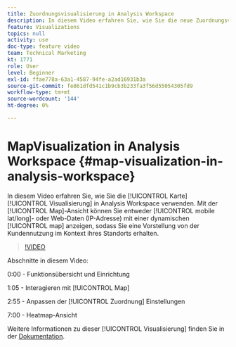 ```yaml
---
title: Zuordnungsvisualisierung in Analysis Workspace
description: In diesem Video erfahren Sie, wie Sie die neue Zuordnungsvisualisierung in Analysis Workspace verwenden. Mit dem Map-Video können Sie entweder mobile (lat/long) oder Web-Daten (IP-Adressen) mit einer dynamischen Karte anzeigen, um eine Vorstellung von der Kundennutzung im Kontext ihres Standorts zu erhalten.
feature: Visualizations
topics: null
activity: use
doc-type: feature video
team: Technical Marketing
kt: 1771
role: User
level: Beginner
exl-id: ffae778a-63a1-4587-94fe-a2ad16931b3a
source-git-commit: fe861dfd541c1b9cb3b233fa3f56d55054305fd9
workflow-type: tm+mt
source-wordcount: '144'
ht-degree: 0%

---
```


#   MapVisualization in Analysis Workspace {#map-visualization-in-analysis-workspace}

In diesem Video erfahren Sie, wie Sie die [!UICONTROL Karte] [!UICONTROL Visualisierung] in Analysis Workspace verwenden. Mit der [!UICONTROL Map]-Ansicht können Sie entweder [!UICONTROL mobile lat/long]- oder Web-Daten (IP-Adresse) mit einer dynamischen [!UICONTROL map] anzeigen, sodass Sie eine Vorstellung von der Kundennutzung im Kontext ihres Standorts erhalten.

>[!VIDEO](https://video.tv.adobe.com/v/23559/?quality=12)

Abschnitte in diesem Video:

0:00 - Funktionsübersicht und Einrichtung

1:05 - Interagieren mit [!UICONTROL Map]

2:55 - Anpassen der [!UICONTROL Zuordnung] Einstellungen

7:00 - Heatmap-Ansicht

Weitere Informationen zu dieser [!UICONTROL Visualisierung] finden Sie in der [Dokumentation](https://experienceleague.adobe.com/docs/analytics/analyze/analysis-workspace/visualizations/map-visualization.html?lang=en).
